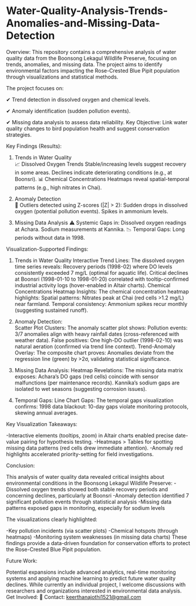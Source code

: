 # Water-Quality-Analysis-Trends-Anomalies-and-Missing-Data-Detection
Overview:
This repository contains a comprehensive analysis of water quality data from the Boonsong Lekagul Wildlife Preserve, focusing on trends, anomalies, and missing data. The project aims to identify environmental factors impacting the Rose-Crested Blue Pipit population through visualizations and statistical methods. 

The project focuses on:

✔ Trend detection in dissolved oxygen and chemical levels.

✔ Anomaly identification (sudden pollution events).

✔ Missing data analysis to assess data reliability.
Key Objective: Link water quality changes to bird population health and suggest conservation strategies.

Key Findings (Results):
1. Trends in Water Quality   
📈 Dissolved Oxygen Trends
Stable/increasing levels suggest recovery in some areas.
Declines indicate deteriorating conditions (e.g., at Boonsri).
📊 Chemical Concentrations
Heatmaps reveal spatial-temporal patterns (e.g., high nitrates in Chai).

2. Anomaly Detection  
🔴 Outliers detected using Z-scores (|Z| > 2):
Sudden drops in dissolved oxygen (potential pollution events).
Spikes in ammonium levels.

3. Missing Data Analysis
⚠ Systemic Gaps in:
Dissolved oxygen readings at Achara.
Sodium measurements at Kannika.
📉 Temporal Gaps: Long periods without data in 1998.

Visualization-Supported Findings:
1. Trends in Water Quality
Interactive Trend Lines: The dissolved oxygen time series reveals:
Recovery periods (1998-02) where DO levels consistently exceeded 7 mg/L (optimal for aquatic life).
Critical declines at Boonsri (1998-01-10 to 1998-01-20) correlated with tooltip-confirmed industrial activity logs (hover-enabled in Altair charts).
Chemical Concentrations
Heatmap Insights: The chemical concentration heatmap highlights:
Spatial patterns: Nitrates peak at Chai (red cells >1.2 mg/L) near farmland.
Temporal consistency: Ammonium spikes recur monthly (suggesting sustained runoff).

2. Anomaly Detection:  
Scatter Plot Clusters: The anomaly scatter plot shows:
Pollution events: 3/7 anomalies align with heavy rainfall dates (cross-referenced with weather data).
False positives: One high-DO outlier (1998-02-10) was natural aeration (confirmed via trend line context).
Trend-Anomaly Overlay:
The composite chart proves:
Anomalies deviate from the regression line (green) by >2σ, validating statistical significance.

3. Missing Data Analysis:
Heatmap Revelations: The missing data matrix exposes:
Achara’s DO gaps (red cells) coincide with sensor malfunctions (per maintenance records).
Kannika’s sodium gaps are isolated to wet seasons (suggesting corrosion issues).

4. Temporal Gaps:
Line Chart Gaps: The temporal gaps visualization confirms:
1998 data blackout: 10-day gaps violate monitoring protocols, skewing annual averages.

Key Visualization Takeaways:

-Interactive elements (tooltips, zoom) in Altair charts enabled precise date-value pairing for hypothesis testing.
-Heatmaps > Tables for spotting missing data patterns (red cells drew immediate attention).
-Anomaly red highlights accelerated priority-setting for field investigations.

Conclusion:

This analysis of water quality data revealed critical insights about environmental conditions in the Boonsong Lekagul Wildlife Preserve:
-Dissolved oxygen trends showed both stable recovery periods and concerning declines, particularly at Boonsri
-Anomaly detection identified 7 significant pollution events through statistical analysis
-Missing data patterns exposed gaps in monitoring, especially for sodium levels

The visualizations clearly highlighted:

-Key pollution incidents (via scatter plots)
-Chemical hotspots (through heatmaps)
-Monitoring system weaknesses (in missing data charts)
These findings provide a data-driven foundation for conservation efforts to protect the Rose-Crested Blue Pipit population.

Future Work:

Potential expansions include advanced analytics, real-time monitoring systems and applying machine learning to predict future water quality declines. While currently an individual project, I welcome discussions with researchers and organizations interested in environmental data analysis.
Get Involved:
📧 Contact: keerthanajothi1521@gmail.com






